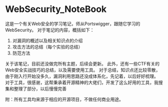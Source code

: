 # WebSecurity_NoteBook
这是一个有关Web安全的学习笔记，师从Portswigger，跟随它学习的WebSecurity。
对于笔记的内容，概括如下：
1. 对漏洞的概述以及相关知识点的介绍
2. 攻击方法的总结（每个实验的总结）
3. 防范方法

关于该笔记，目前还没做完所有主题，后续会更新。
此外，还有一些CTF有关的Web安全实战技巧的总结，以及需要使用工具。
  对于总结，知识点还比较零散，由于刚入行开始没多久，漏洞利用思路还没成体系化，先记着，以后好好梳理。
  对于工具，很感谢，这帮秉承着开源精神的大佬们，开发了这么好用的工具，我搜集和整理了部分，以后慢慢完善


附：所有工具均来源于相应的开源项目，不做任何商业用途。
